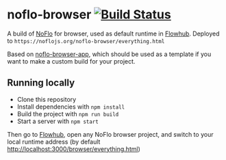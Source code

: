 # noflo-browser [![Build Status](https://secure.travis-ci.org/noflo/noflo-browser.png?branch=master)](http://travis-ci.org/noflo/noflo-browser)

A build of [NoFlo](https://noflojs.org) for browser, used as default runtime in [Flowhub](http://app.flowhub.io).
Deployed to `https://noflojs.org/noflo-browser/everything.html`

Based on [noflo-browser-app](https://github.com/noflo/noflo-browser-app),
which should be used as a template if you want to make a custom build for your project.

## Running locally

* Clone this repository
* Install dependencies with `npm install`
* Build the project with `npm run build`
* Start a server with `npm start`

Then go to [Flowhub](http://app.flowhub.io), open any NoFlo browser project, and switch to your local runtime address (by default <http://localhost:3000/browser/everything.html>)
